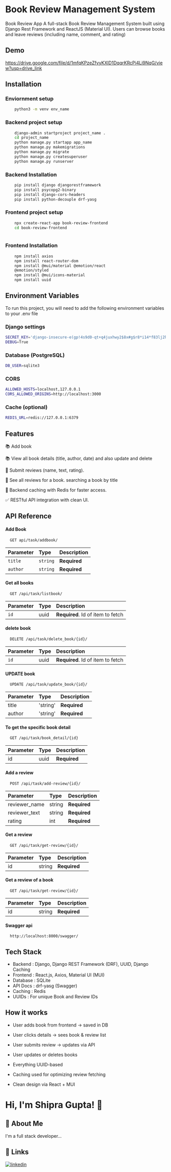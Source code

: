# Book Review Management System 

Book Review App A full-stack Book Review Management System built using Django Rest Framework and ReactJS (Material UI). Users can browse books and leave reviews (including name, comment, and rating)

## Demo

https://drive.google.com/file/d/1mfqKPzeZfvyKXlD1DqqrKRcPi4Li9NqG/view?usp=drive_link

## Installation  

### Enviornment setup 
```bash
    python3 -m venv env_name
```

### Backend project setup 
```bash
    django-admin startproject project_name .
    cd project_name
    python manage.py startapp app_name
    python manage.py makemigrations
    python manage.py migrate
    python manage.py createsuperuser
    python manage.py runserver
```
### Backend Installation 
```bash
    pip install django djangorestframework   
    pip install psycopg2-binary
    pip install django-cors-headers
    pip install python-decouple drf-yasg

```

### Frontend project setup 
```bash
    npx create-react-app book-review-frontend
    cd book-review-frontend
    

```
### Frontend Installation 
```bash
    npm install axios
    npm install react-router-dom
    npm install @mui/material @emotion/react    
    @emotion/styled
    npm install @mui/icons-material
    npm install uuid

```
    
## Environment Variables

To run this project, you will need to add the following environment variables to your .env file

### Django settings
```bash
SECRET_KEY='django-insecure-e(gp!4s9d0-qt+q4juxhwy2$8x#g$r8*i14*f83lj2hcdfsw&y'
DEBUG=True
```

### Database (PostgreSQL)
```bash
DB_USER=sqlite3
```

### CORS
``` bash
ALLOWED_HOSTS=localhost,127.0.0.1
CORS_ALLOWED_ORIGINS=http://localhost:3000
```

### Cache (optional)
```bash
REDIS_URL=redis://127.0.0.1:6379
```
## Features

📚 Add book

📚 View all book details (title, author, date) and also update and delete

📝 Submit reviews (name, text, rating).

🌟 See all reviews for a book. searching a book by title

💾 Backend caching with Redis for faster access.

✅ RESTful API integration with clean UI.


## API Reference

#### Add Book

```http://localhost:8000/
  GET api/task/addbook/
```

| Parameter | Type     | Description                |
| :-------- | :------- | :------------------------- |
| `title` | `string` | **Required**  |
| `author` | `string` | **Required**  |


#### Get all books

```http
  GET /api/task/listbook/
```

| Parameter | Type     | Description                       |
| :-------- | :------- | :-------------------------------- |
| `id`      | uuid | **Required**. Id of item to fetch |


#### delete book

```http
  DELETE /api/task/delete_book/{id}/
```

| Parameter | Type     | Description                       |
| :-------- | :------- | :-------------------------------- |
| `id`      | uuid | **Required**. Id of item to fetch |

#### UPDATE book

```http
  UPDATE /api/task/update_book/{id}/
```

| Parameter | Type     | Description                       |
| :-------- | :------- | :-------------------------------- |
| title    | 'string' | **Required** |
| author    | 'string' | **Required** |

#### To get the specific book detail

```http
  GET /api/task/book_detail/{id}
```

| Parameter | Type     | Description                       |
| :-------- | :------- | :-------------------------------- |
| id    | uuid | **Required** |


#### Add a review

```http
  POST /api/task/add-review/{id}/
```

| Parameter | Type     | Description                       |
| :-------- | :------- | :-------------------------------- |
| reviewer_name | string | **Required** |
| reviewer_text | string | **Required** |
| rating | int | **Required** |


#### Get a review

```http
  GET /api/task/get-review/{id}/
```

| Parameter | Type     | Description                       |
| :-------- | :------- | :-------------------------------- |
| id | string | **Required** |


#### Get a review of a book 

```http
  GET /api/task/get-review/{id}/
```

| Parameter | Type     | Description                       |
| :-------- | :------- | :-------------------------------- |
| id | string | **Required** |



#### Swagger api 

```http
  http://localhost:8000/swagger/
```


## Tech Stack 
- Backend	: Django, Django REST Framework (DRF), UUID, Django Caching
- Frontend	: React.js, Axios, Material UI (MUI)
- Database	: SQLite 
- API Docs	: drf-yasg (Swagger)
- Caching	: Redis
- UUIDs	    : For unique Book and Review IDs 


## How it works
- User adds book from frontend → saved in DB

- User clicks details → sees book & review list

- User submits review → updates via API

- User updates or deletes books

- Everything UUID-based

- Caching used for optimizing review fetching

- Clean design via React + MUI


# Hi, I'm Shipra Gupta! 👋


## 🚀 About Me
I'm a full stack developer...


## 🔗 Links
[![linkedin](https://img.shields.io/badge/linkedin-0A66C2?style=for-the-badge&logo=linkedin&logoColor=white)](https://www.linkedin.com/in/shipra-guptaa/)


